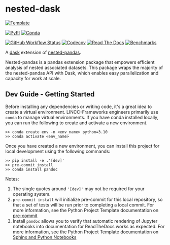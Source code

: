 # nested-dask

[![Template](https://img.shields.io/badge/Template-LINCC%20Frameworks%20Python%20Project%20Template-brightgreen)](https://lincc-ppt.readthedocs.io/en/latest/)

[![PyPI](https://img.shields.io/pypi/v/nested-dask?color=blue&logo=pypi&logoColor=white)](https://pypi.org/project/nested-dask/)
[![Conda](https://img.shields.io/conda/vn/conda-forge/nested-dask.svg?color=blue&logo=condaforge&logoColor=white)](https://anaconda.org/conda-forge/nested-dask)

[![GitHub Workflow Status](https://img.shields.io/github/actions/workflow/status/lincc-frameworks/nested-dask/smoke-test.yml)](https://github.com/lincc-frameworks/nested-dask/actions/workflows/smoke-test.yml)
[![Codecov](https://codecov.io/gh/lincc-frameworks/nested-dask/branch/main/graph/badge.svg)](https://codecov.io/gh/lincc-frameworks/nested-dask)
[![Read The Docs](https://img.shields.io/readthedocs/nested-dask)](https://nested-dask.readthedocs.io/)
[![Benchmarks](https://img.shields.io/github/actions/workflow/status/lincc-frameworks/nested-dask/asv-main.yml?label=benchmarks)](https://lincc-frameworks.github.io/nested-dask/)

A [dask](https://www.dask.org/) extension of 
[nested-pandas](https://nested-pandas.readthedocs.io/en/latest/).

Nested-pandas is a pandas extension package that empowers efficient analysis
of nested associated datasets. This package wraps the majority of the 
nested-pandas API with Dask, which enables easy parallelization and capacity 
for work at scale.



## Dev Guide - Getting Started

Before installing any dependencies or writing code, it's a great idea to create a
virtual environment. LINCC-Frameworks engineers primarily use `conda` to manage virtual
environments. If you have conda installed locally, you can run the following to
create and activate a new environment.

```
>> conda create env -n <env_name> python=3.10
>> conda activate <env_name>
```

Once you have created a new environment, you can install this project for local
development using the following commands:

```
>> pip install -e .'[dev]'
>> pre-commit install
>> conda install pandoc
```

Notes:
1. The single quotes around `'[dev]'` may not be required for your operating system.
2. `pre-commit install` will initialize pre-commit for this local repository, so
   that a set of tests will be run prior to completing a local commit. For more
   information, see the Python Project Template documentation on 
   [pre-commit](https://lincc-ppt.readthedocs.io/en/latest/practices/precommit.html)
3. Install `pandoc` allows you to verify that automatic rendering of Jupyter notebooks
   into documentation for ReadTheDocs works as expected. For more information, see
   the Python Project Template documentation on
   [Sphinx and Python Notebooks](https://lincc-ppt.readthedocs.io/en/latest/practices/sphinx.html#python-notebooks)
